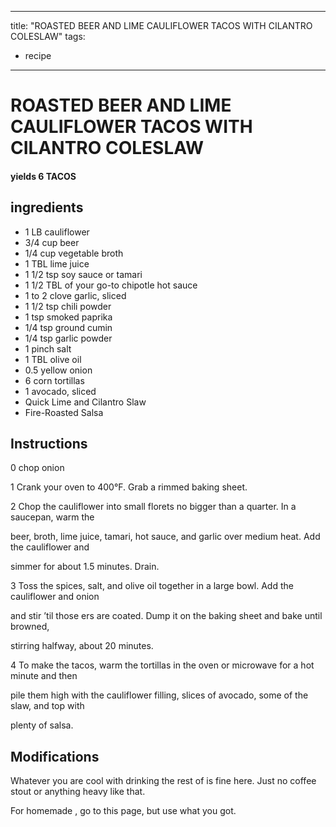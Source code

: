 
---
title: "ROASTED BEER AND LIME CAULIFLOWER TACOS WITH CILANTRO COLESLAW"
tags:
  - recipe
---
# ROASTED BEER AND LIME CAULIFLOWER TACOS WITH CILANTRO COLESLAW



#### yields  6 TACOS


## ingredients
* 1 LB cauliflower 
* 3/4 cup beer 
* 1/4 cup vegetable broth 
* 1 TBL lime juice 
* 1 1/2 tsp soy sauce or tamari 
* 1 1/2 TBL of your go-to chipotle hot sauce 
* 1 to 2 clove garlic, sliced 
* 1 1/2 tsp chili powder 
* 1 tsp smoked paprika 
* 1/4 tsp ground cumin 
* 1/4 tsp garlic powder 
* 1 pinch salt 
* 1 TBL olive oil 
* 0.5 yellow onion 
* 6 corn tortillas 
* 1 avocado, sliced 
* Quick Lime and Cilantro Slaw 
* Fire-Roasted Salsa 



## Instructions
0 chop onion

1 Crank your oven to 400°F. Grab a rimmed baking sheet.

2 Chop the cauliflower into small florets no bigger than a quarter. In a saucepan, warm the

beer, broth, lime juice, tamari, hot sauce, and garlic over medium heat. Add the cauliflower and

simmer for about 1.5 minutes. Drain.

3 Toss the spices, salt, and olive oil together in a large bowl. Add the cauliflower and onion

and stir ’til those  ers are coated. Dump it on the baking sheet and bake until browned,

stirring halfway, about 20 minutes.

4 To make the tacos, warm the tortillas in the oven or microwave for a hot minute and then

pile them high with the cauliflower filling, slices of avocado, some of the slaw, and top with

plenty of salsa.



## Modifications
Whatever you are cool with drinking the rest of is fine here. Just no coffee stout or anything heavy like that.

 For homemade   , go to this page, but use what you got.




